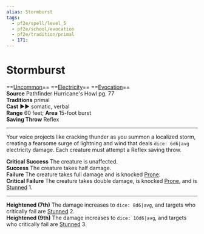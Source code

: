 ```yaml
---
alias: Stormburst
tags:
  - pf2e/spell/level_5
  - pf2e/school/evocation
  - pf2e/tradition/primal
  - 171:
---
```


# Stormburst

==[Uncommon](Uncommon.md)== ==[Electricity](Electricity.md)== ==[Evocation](Evocation.md)==  
__Source__ Pathfinder Hurricane's Howl pg. 77  
**Traditions** primal  
**Cast** ►► somatic, verbal  
**Range** 60 feet; **Area** 15-foot burst  
**Saving Throw** Reflex

---

Your voice projects like cracking thunder as you summon a localized storm, creating a fearsome surge of lightning and wind that deals `dice: 6d6|avg` electricity damage. Each creature must attempt a Reflex saving throw.

**Critical Success** The creature is unaffected.  
**Success** The creature takes half damage.  
**Failure** The creature takes full damage and is knocked [Prone](Prone.md).  
**Critical Failure** The creature takes double damage, is knocked [Prone](Prone.md), and is [Stunned](Stunned.md) 1.

<hr>

**Heightened (7th)** The damage increases to `dice: 8d6|avg`, and targets who critically fail are [Stunned](Stunned.md) 2.  
**Heightened (9th)** The damage increases to `dice: 10d6|avg`, and targets who critically fail are [Stunned](Stunned.md) 3.

